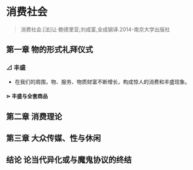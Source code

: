 # 消费社会

>消费社会.[法]让·鲍德里亚;刘成富,全成钢译.2014-南京大学出版社

## 第一章 物的形式礼拜仪式
### ⊿ 丰盛
- 在我们的周围，物、服务、物质财富不断增长，构成惊人的消费和丰盛现象。

#### ⋗ 丰盛与全套商品

## 第二章 消费理论

## 第三章 大众传媒、性与休闲

## 结论 论当代异化或与魔鬼协议的终结




